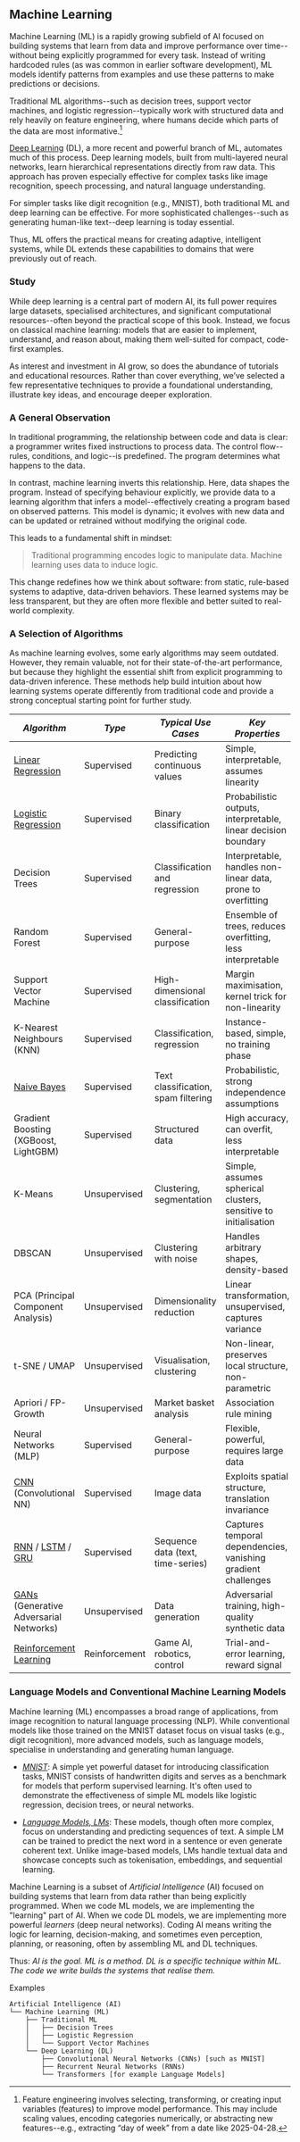 

## Machine Learning

Machine Learning (ML) is a rapidly growing subfield of AI focused on building systems that learn from data
and improve performance over time--without being explicitly programmed for every task. Instead of writing
hardcoded rules (as was common in earlier software development), ML models identify patterns from examples
and use these patterns to make predictions or decisions.

Traditional ML algorithms--such as decision trees, support vector machines, and logistic regression--typically
work with structured data and rely heavily on feature engineering, where humans decide which parts of the
data are most informative.[^feature]

[^feature]: Feature engineering involves selecting, transforming, or creating input variables (features) to
improve model performance. This may include scaling values, encoding categories numerically, or abstracting
new features--e.g., extracting “day of week” from a date like 2025-04-28.

[Deep Learning](./DEEP.md) (DL), a more recent and powerful branch of ML, automates much of this process.
Deep learning models, built from multi-layered neural networks, learn hierarchical representations directly
from raw data. This approach has proven especially effective for complex tasks like image recognition,
speech processing, and natural language understanding.

For simpler tasks like digit recognition (e.g., MNIST), both traditional ML and deep learning can be
effective. For more sophisticated challenges--such as generating human-like text--deep learning is
today essential.

Thus, ML offers the practical means for creating adaptive, intelligent systems, while DL extends these
capabilities to domains that were previously out of reach.



### Study

While deep learning is a central part of modern AI, its full power requires large datasets, specialised
architectures, and significant computational resources--often beyond the practical scope of this book.
Instead, we focus on classical machine learning: models that are easier to implement, understand, and
reason about, making them well-suited for compact, code-first examples.

As interest and investment in AI grow, so does the abundance of tutorials and educational resources.
Rather than cover everything, we’ve selected a few representative techniques to provide a foundational
understanding, illustrate key ideas, and encourage deeper exploration.



### A General Observation

In traditional programming, the relationship between code and data is clear: a programmer writes fixed
instructions to process data. The control flow--rules, conditions, and logic--is predefined. The program
determines what happens to the data.

In contrast, machine learning inverts this relationship. Here, data shapes the program. Instead of
specifying behaviour explicitly, we provide data to a learning algorithm that infers a model--effectively
creating a program based on observed patterns. This model is dynamic; it evolves with new data and can
be updated or retrained without modifying the original code.

This leads to a fundamental shift in mindset:

> Traditional programming encodes logic to manipulate data.
> Machine learning uses data to induce logic.

This change redefines how we think about software: from static, rule-based systems to adaptive, data-driven
behaviors. These learned systems may be less transparent, but they are often more flexible and better suited
to real-world complexity.


### A Selection of Algorithms

As machine learning evolves, some early algorithms may seem outdated. However, they remain valuable, not for
their state-of-the-art performance, but because they highlight the essential shift from explicit programming
to data-driven inference. These methods help build intuition about how learning systems operate differently
from traditional code and provide a strong conceptual starting point for further study.

| *Algorithm* | *Type* | *Typical Use Cases* | *Key Properties* |
|---|---|---|---|
| [Linear Regression](./linear/) | Supervised | Predicting continuous values | Simple, interpretable, assumes linearity |
| [Logistic Regression](./logistic/) | Supervised | Binary classification | Probabilistic outputs, interpretable, linear decision boundary |
| Decision Trees             | Supervised         | Classification and regression    | Interpretable, handles non-linear data, prone to overfitting    |
| Random Forest              | Supervised         | General-purpose                  | Ensemble of trees, reduces overfitting, less interpretable      |
| Support Vector Machine     | Supervised         | High-dimensional classification  | Margin maximisation, kernel trick for non-linearity             |
| K-Nearest Neighbours (KNN) | Supervised         | Classification, regression       | Instance-based, simple, no training phase                       |
| [Naive Bayes](./bayes/) | Supervised | Text classification, spam filtering | Probabilistic, strong independence assumptions |
| Gradient Boosting (XGBoost, LightGBM) | Supervised | Structured data             | High accuracy, can overfit, less interpretable                    |
| K-Means                    | Unsupervised       | Clustering, segmentation         | Simple, assumes spherical clusters, sensitive to initialisation |
| DBSCAN                     | Unsupervised       | Clustering with noise            | Handles arbitrary shapes, density-based                         |
| PCA (Principal Component Analysis) | Unsupervised | Dimensionality reduction     | Linear transformation, unsupervised, captures variance            |
| t-SNE / UMAP               | Unsupervised       | Visualisation, clustering        | Non-linear, preserves local structure, non-parametric           |
| Apriori / FP-Growth        | Unsupervised       | Market basket analysis           | Association rule mining                                         |
| Neural Networks (MLP)      | Supervised         | General-purpose                  | Flexible, powerful, requires large data                         |
| [CNN](./cnn/) (Convolutional NN) | Supervised | Image data | Exploits spatial structure, translation invariance |
| [RNN](./rnn/) / [LSTM](./rnn/) / [GRU](./rnn/) | Supervised | Sequence data (text, time-series) | Captures temporal dependencies, vanishing gradient challenges |
| [GANs](./gan/) (Generative Adversarial Networks) | Unsupervised | Data generation | Adversarial training, high-quality synthetic data |
| [Reinforcement Learning](./../../../ch03/tictactoe/README.md) | Reinforcement | Game AI, robotics, control  | Trial-and-error learning, reward signal |


### Language Models and Conventional Machine Learning Models

Machine learning (ML) encompasses a broad range of applications, from image recognition to natural
language processing (NLP). While conventional models like those trained on the MNIST dataset focus
on visual tasks (e.g., digit recognition), more advanced models, such as language models, specialise
in understanding and generating human language.

- *[MNIST](./mnist/)*: A simple yet powerful dataset for introducing classification tasks, MNIST consists
of handwritten digits and serves as a benchmark for models that perform supervised learning. It's often
used to demonstrate the effectiveness of simple ML models like logistic regression, decision trees,
or neural networks.

- *[Language Models, LMs](./lm/)*: These models, though often more complex, focus on understanding and
predicting sequences of text. A simple LM can be trained to predict the next word in a sentence or even
generate coherent text. Unlike image-based models, LMs handle textual data and showcase concepts
such as tokenisation, embeddings, and sequential learning.

Machine Learning is a subset of *Artificial Intelligence* (AI) focused on building systems that learn from
data rather than being explicitly programmed. When we code ML models, we are implementing the "learning"
part of AI. When we code DL models, we are implementing more powerful *learners* (deep neural networks).
Coding AI means writing the logic for learning, decision-making, and sometimes even perception, planning,
or reasoning, often by assembling ML and DL techniques.

Thus: *AI is the goal. ML is a method. DL is a specific technique within ML. The code we write builds
the systems that realise them.*

Examples
```
Artificial Intelligence (AI)
└── Machine Learning (ML)
    ├── Traditional ML
    │   ├── Decision Trees
    │   ├── Logistic Regression
    │   └── Support Vector Machines
    └── Deep Learning (DL)
        ├── Convolutional Neural Networks (CNNs) [such as MNIST]
        ├── Recurrent Neural Networks (RNNs)
        └── Transformers [for example Language Models]
```

